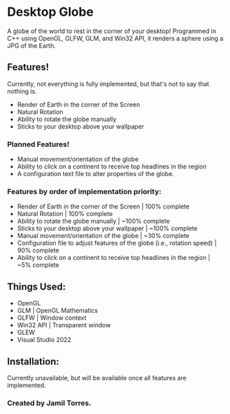 # Desktop Globe
A globe of the world to rest in the corner of your desktop!
Programmed in C++ using OpenGL, GLFW, GLM, and Win32 API, it renders a sphere using a JPG of the Earth.

## Features!
Currently, not everything is fully implemented, but that's not to say that nothing is.
- Render of Earth in the corner of the Screen
- Natural Rotation
- Ability to rotate the globe manually
- Sticks to your desktop above your wallpaper
### Planned Features!
- Manual movement/orientation of the globe
- Ability to click on a continent to receive top headlines in the region
- A configuration text file to alter properties of the globe.
### Features by order of implementation priority:
- Render of Earth in the corner of the Screen | 100% complete
- Natural Rotation | 100% complete
- Ability to rotate the globe manually | ~100% complete
- Sticks to your desktop above your wallpaper | ~100% complete
- Manual movement/orientation of the globe | ~30% complete
- Configuration file to adjust features of the globe (i.e., rotation speed) | 90% complete
- Ability to click on a continent to receive top headlines in the region | ~5% complete

## Things Used:
- OpenGL
- GLM | OpenGL Mathematics
- GLFW | Window context
- Win32 API | Transparent window
- GLEW
- Visual Studio 2022

## Installation:
Currently unavailable, but will be available once all features are implemented. 


### Created by Jamil Torres.
